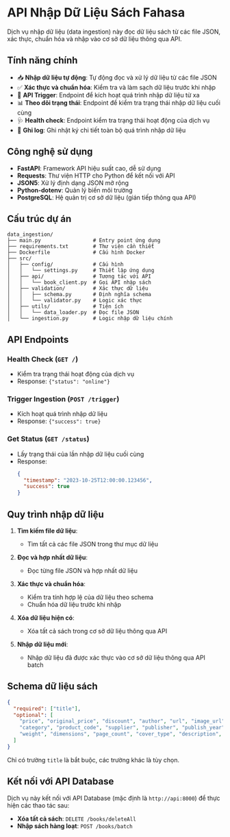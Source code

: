 # API Nhập Dữ Liệu Sách Fahasa

Dịch vụ nhập dữ liệu (data ingestion) này đọc dữ liệu sách từ các file JSON, xác thực, chuẩn hóa và nhập vào cơ sở dữ liệu thông qua API.

## Tính năng chính

- 📥 **Nhập dữ liệu tự động**: Tự động đọc và xử lý dữ liệu từ các file JSON
- ✅ **Xác thực và chuẩn hóa**: Kiểm tra và làm sạch dữ liệu trước khi nhập
- 🔄 **API Trigger**: Endpoint để kích hoạt quá trình nhập dữ liệu từ xa
- 📊 **Theo dõi trạng thái**: Endpoint để kiểm tra trạng thái nhập dữ liệu cuối cùng
- 🩺 **Health check**: Endpoint kiểm tra trạng thái hoạt động của dịch vụ
- 📝 **Ghi log**: Ghi nhật ký chi tiết toàn bộ quá trình nhập dữ liệu

## Công nghệ sử dụng

- **FastAPI**: Framework API hiệu suất cao, dễ sử dụng
- **Requests**: Thư viện HTTP cho Python để kết nối với API 
- **JSON5**: Xử lý định dạng JSON mở rộng
- **Python-dotenv**: Quản lý biến môi trường
- **PostgreSQL**: Hệ quản trị cơ sở dữ liệu (gián tiếp thông qua API)

## Cấu trúc dự án

```
data_ingestion/
├── main.py                 # Entry point ứng dụng
├── requirements.txt        # Thư viện cần thiết
├── Dockerfile              # Cấu hình Docker
├── src/
│   ├── config/             # Cấu hình
│   │   └── settings.py     # Thiết lập ứng dụng
│   ├── api/                # Tương tác với API
│   │   └── book_client.py  # Gọi API nhập sách
│   ├── validation/         # Xác thực dữ liệu
│   │   ├── schema.py       # Định nghĩa schema
│   │   └── validator.py    # Logic xác thực
│   ├── utils/              # Tiện ích
│   │   └── data_loader.py  # Đọc file JSON
│   └── ingestion.py        # Logic nhập dữ liệu chính
```

## API Endpoints

### Health Check (`GET /`)
- Kiểm tra trạng thái hoạt động của dịch vụ
- Response: `{"status": "online"}`

### Trigger Ingestion (`POST /trigger`)
- Kích hoạt quá trình nhập dữ liệu
- Response: `{"success": true}`

### Get Status (`GET /status`)
- Lấy trạng thái của lần nhập dữ liệu cuối cùng
- Response: 
  ```json
  {
    "timestamp": "2023-10-25T12:00:00.123456",
    "success": true
  }
  ```

## Quy trình nhập dữ liệu

1. **Tìm kiếm file dữ liệu**:
   - Tìm tất cả các file JSON trong thư mục dữ liệu

2. **Đọc và hợp nhất dữ liệu**:
   - Đọc từng file JSON và hợp nhất dữ liệu

3. **Xác thực và chuẩn hóa**:
   - Kiểm tra tính hợp lệ của dữ liệu theo schema
   - Chuẩn hóa dữ liệu trước khi nhập

4. **Xóa dữ liệu hiện có**:
   - Xóa tất cả sách trong cơ sở dữ liệu thông qua API

5. **Nhập dữ liệu mới**:
   - Nhập dữ liệu đã được xác thực vào cơ sở dữ liệu thông qua API batch

## Schema dữ liệu sách

```json
{
  "required": ["title"],
  "optional": [
    "price", "original_price", "discount", "author", "url", "image_url", 
    "category", "product_code", "supplier", "publisher", "publish_year", 
    "weight", "dimensions", "page_count", "cover_type", "description", "language"
  ]
}
```

Chỉ có trường `title` là bắt buộc, các trường khác là tùy chọn.

## Kết nối với API Database

Dịch vụ này kết nối với API Database (mặc định là `http://api:8000`) để thực hiện các thao tác sau:
- **Xóa tất cả sách**: `DELETE /books/deleteAll`
- **Nhập sách hàng loạt**: `POST /books/batch`
